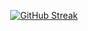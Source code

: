 <p align="center">
  <a href="https://git.io/streak-stats">
    <img src="https://streak-stats.demolab.com?user=dhruvin771&theme=light&hide_border=true&border_radius=15" alt="GitHub Streak">
  </a>
</p>
